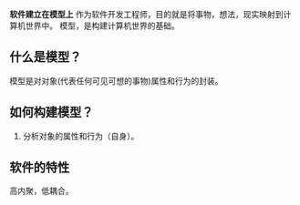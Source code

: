 **软件建立在模型上**
作为软件开发工程师，目的就是将事物，想法，现实映射到计算机世界中。
模型，是构建计算机世界的基础。

## 什么是模型？
模型是对对象(代表任何可见可想的事物)属性和行为的封装。

## 如何构建模型？

1. 分析对象的属性和行为（自身）。


## 软件的特性
高内聚，低耦合。

